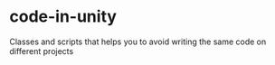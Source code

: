 # code-in-unity
Classes and scripts that helps you to avoid writing the same code on different projects
